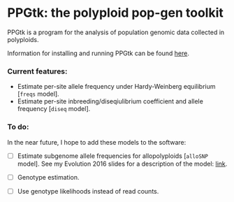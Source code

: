 # PPGtk: the polyploid pop-gen toolkit

PPGtk is a program for the analysis of population genomic data collected in polyploids.

Information for installing and running PPGtk can be found [here](http://pblischak.github.io/ppgtk).

### Current features:
 - Estimate per-site allele frequency under Hardy-Weinberg equilibrium [`freqs` model].
 - Estimate per-site inbreeding/diseqiulibrium coefficient and allele frequency [`diseq` model].


### To do:

In the near future, I hope to add these models to the software:

 - [ ] Estimate subgenome allele frequencies for allopolyploids [`alloSNP` model]. See my Evolution 2016 slides for a description of the model: [link](https://dx.doi.org/10.6084/m9.figshare.3436619.v1).

 - [ ] Genotype estimation.

 - [ ] Use genotype likelihoods instead of read counts.
